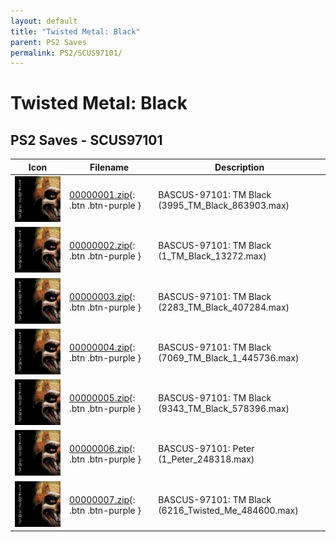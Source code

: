 ```yaml
---
layout: default
title: "Twisted Metal: Black"
parent: PS2 Saves
permalink: PS2/SCUS97101/
---
```

# Twisted Metal: Black

## PS2 Saves - SCUS97101

| Icon | Filename | Description |
|------|----------|-------------|
| ![Twisted Metal: Black](icon0.png) | [00000001.zip](00000001.zip){: .btn .btn-purple } | BASCUS-97101: TM Black (3995_TM_Black_863903.max) |
| ![Twisted Metal: Black](icon0.png) | [00000002.zip](00000002.zip){: .btn .btn-purple } | BASCUS-97101: TM Black (1_TM_Black_13272.max) |
| ![Twisted Metal: Black](icon0.png) | [00000003.zip](00000003.zip){: .btn .btn-purple } | BASCUS-97101: TM Black (2283_TM_Black_407284.max) |
| ![Twisted Metal: Black](icon0.png) | [00000004.zip](00000004.zip){: .btn .btn-purple } | BASCUS-97101: TM Black (7069_TM_Black_1_445736.max) |
| ![Twisted Metal: Black](icon0.png) | [00000005.zip](00000005.zip){: .btn .btn-purple } | BASCUS-97101: TM Black (9343_TM_Black_578396.max) |
| ![Twisted Metal: Black](icon0.png) | [00000006.zip](00000006.zip){: .btn .btn-purple } | BASCUS-97101: Peter (1_Peter_248318.max) |
| ![Twisted Metal: Black](icon0.png) | [00000007.zip](00000007.zip){: .btn .btn-purple } | BASCUS-97101: TM Black (6216_Twisted_Me_484600.max) |
